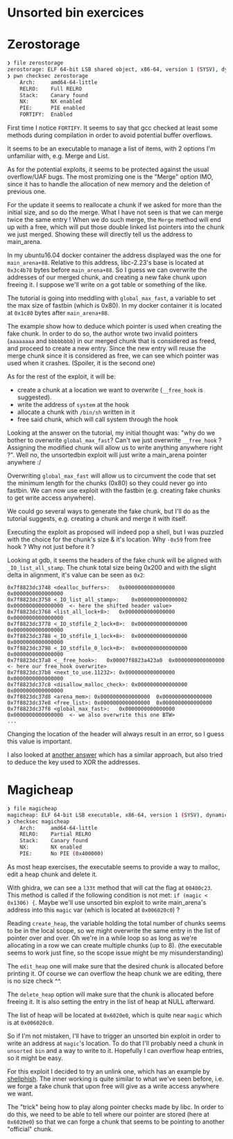 # Unsorted bin exercices

# Zerostorage

```bash
❯ file zerostorage
zerostorage: ELF 64-bit LSB shared object, x86-64, version 1 (SYSV), dynamically linked, interpreter /lib64/ld-linux-x86-64.so.2, for GNU/Linux 2.6.24, BuildID[sha1]=93c36d63b011f873b2ba65c8562c972ffbea10d9, stripped
❯ pwn checksec zerostorage
    Arch:     amd64-64-little
    RELRO:    Full RELRO
    Stack:    Canary found
    NX:       NX enabled
    PIE:      PIE enabled
    FORTIFY:  Enabled
```

First time I notice `FORTIFY`. It seems to say that gcc checked at least some methods during compilation in order to avoid potential buffer overflows.

It seems to be an executable to manage a list of items, with 2 options I'm unfamiliar with, e.g. Merge and List.

As for the potential exploits, it seems to be protected against the usual overflow/UAF bugs. The most promizing one is the "Merge" option IMO, since it has to handle the allocation of new memory and the deletion of previous one.

For the update it seems to reallocate a chunk if we asked for more than the initial size, and so do the merge. What I have not seen is that we can merge twice the same entry ! When we do such merge, the `Merge` method will end up with a free, which will put those double linked list pointers into the chunk we just merged. Showing these will directly tell us the address to main_arena.

In my ubuntu16.04 docker container the address displayed was the one for `main_arena+88`. Relative to this address, libc-2.23's base is located at
`0x3c4b78` bytes before `main_arena+88`. So I guess we can overwrite the addresses of our merged chunk, and creating a new fake chunk upon freeing it. I suppose we'll write on a got table or something of the like.

The tutorial is going into meddling with `global_max_fast`, a variable to set the max size of fastbin (which is 0x80). In my docker container it is located at `0x1c80` bytes after `main_arena+88`.

The example show how to deduce which pointer is used when creating the fake chunk. In order to do so, the author wrote two invalid pointers (`aaaaaaaa` and `bbbbbbbb`) in our merged chunk that is considered as freed, and proceed to create a new entry. Since the new entry will reuse the merge chunk since it is considered as free, we can see which pointer was used when it crashes. (Spoiler, it is the second one)

As for the rest of the exploit, it will be:
* create a chunk at a location we want to overwrite (`__free_hook` is suggested).
* write the address of `system` at the hook
* allocate a chunk with `/bin/sh` written in it
* free said chunk, which will call system through the hook

Looking at the answer on the tutorial, my initial thought was: "why do we bother to overwrite `global_max_fast`? Can't we just overwrite `__free_hook` ? Assigning the modified chunk will allow us to write anything anywhere right ?". Well no, the unsortedbin exploit will just write a main_arena pointer anywhere :/

Overwriting `global_max_fast` will allow us to circumvent the code that set the minimum length for the chunks (0x80) so they could never go into fastbin. We can now use exploit with the fastbin (e.g. creating fake chunks to get write access anywhere).

We could go several ways to generate the fake chunk, but I'll do as the tutorial suggests, e.g. creating a chunk and merge it with itself.

Executing the exploit as proposed will indeed pop a shell, but I was puzzled with the choice for the chunk's size & it's location. Why `-0x59` from free hook ? Why not just before it ?

Looking at gdb, it seems the headers of the fake chunk will be aligned with `_IO_list_all_stamp`. The chunk total size being 0x200 and with the slight delta in alignment, it's value can be seen as `0x2`:
```gdb
0x7f8823dc3748 <dealloc_buffers>:	0x0000000000000000	0x0000000000000000
0x7f8823dc3758 <_IO_list_all_stamp>:	0x0000000000000002	0x0000000000000000  <- here the shifted header value>
0x7f8823dc3768 <list_all_lock+8>:	0x0000000000000000	0x0000000000000000
0x7f8823dc3778 <_IO_stdfile_2_lock+8>:	0x0000000000000000	0x0000000000000000
0x7f8823dc3788 <_IO_stdfile_1_lock+8>:	0x0000000000000000	0x0000000000000000
0x7f8823dc3798 <_IO_stdfile_0_lock+8>:	0x0000000000000000	0x0000000000000000
0x7f8823dc37a8 <__free_hook>:	0x00007f8823a423a0	0x0000000000000000  <- here our free_hook overwrite>
0x7f8823dc37b8 <next_to_use.11232>:	0x0000000000000000	0x0000000000000000
0x7f8823dc37c8 <disallow_malloc_check>:	0x0000000000000000	0x0000000000000000
0x7f8823dc37d8 <arena_mem>:	0x0000000000000000	0x0000000000000000
0x7f8823dc37e8 <free_list>:	0x0000000000000000	0x0000000000000000
0x7f8823dc37f8 <global_max_fast>:	0x0000000000000000	0x0000000000000000  <- we also overwrite this one BTW>
...
```

Changing the location of the header will always result in an error, so I guess this value is important.

I also looked at [another answer](https://1ce0ear.github.io/2017/10/16/Zerostorage/) which has a similar approach, but also tried to deduce the key used to XOR the addresses.

# Magicheap

```bash
❯ file magicheap
magicheap: ELF 64-bit LSB executable, x86-64, version 1 (SYSV), dynamically linked, interpreter /lib64/ld-linux-x86-64.so.2, for GNU/Linux 2.6.32, BuildID[sha1]=7dbbc580bc50d383c3d8964b8fa0e56dbda3b5f1, not stripped
❯ checksec magicheap
    Arch:     amd64-64-little
    RELRO:    Partial RELRO
    Stack:    Canary found
    NX:       NX enabled
    PIE:      No PIE (0x400000)
```

As most heap exercises, the executable seems to provide a way to malloc, edit a heap chunk and delete it.

With ghidra, we can see a `l33t` method that will cat the flag at `00400c23`. This method is called if the following condition is not met: `if (magic < 0x1306) {`. Maybe we'll use unsorted bin exploit to write main_arena's address into this `magic` var (which is located at `0x006020c0`) ?

Reading `create_heap`, the variable holding the total number of chunks seems to be in the local scope, so we might overwrite the same entry in the list of pointer over and over. Oh we're in a while loop so as long as we're allocating in a row we can create multiple chunks (up to 8). (the executable seems to work just fine, so the scope issue might be my misunderstanding)

The `edit_heap` one will make sure that the desired chunk is allocated before printing it. Of course we can overflow the heap chunk we are editing, there is no size check ^^.

The `delete_heap` option will make sure that the chunk is allocated before freeing it. It is also setting the entry in the list of heap at NULL afterward.

The list of heap will be located at `0x6020e0`, which is quite near `magic` which is at `0x006020c0`.

So if I'm not mistaken, I'll have to trigger an unsorted bin exploit in order to write an address at `magic`'s location. To do that I'll probably need a chunk in `unsorted bin` and a way to write to it. Hopefully I can overflow heap entries, so it might be easy.

For this exploit I decided to try an unlink one, which has an example by [shellphish](https://github.com/shellphish/how2heap/blob/master/glibc_2.31/unsafe_unlink.c). The inner working is quite similar to what we've seen before, i.e. we forge a fake chunk that upon free will give as a write access anywhere we want.

The "trick" being how to play along pointer checks made by libc. In order to do this, we need to be able to tell where our pointer are stored (here at `0x6020e0`) so that we can forge a chunk that seems to be pointing to another "official" chunk. 
